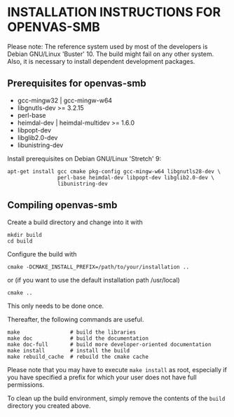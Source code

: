 INSTALLATION INSTRUCTIONS FOR OPENVAS-SMB
=========================================

Please note: The reference system used by most of the developers is Debian
GNU/Linux 'Buster' 10. The build might fail on any other system. Also, it is
necessary to install dependent development packages.

Prerequisites for openvas-smb
-----------------------------

* gcc-mingw32 | gcc-mingw-w64
* libgnutls-dev >= 3.2.15
* perl-base
* heimdal-dev | heimdal-multidev >= 1.6.0
* libpopt-dev
* libglib2.0-dev
* libunistring-dev

Install prerequisites on Debian GNU/Linux 'Stretch' 9:

    apt-get install gcc cmake pkg-config gcc-mingw-w64 libgnutls28-dev \
                    perl-base heimdal-dev libpopt-dev libglib2.0-dev \
                    libunistring-dev

Compiling openvas-smb
---------------------

Create a build directory and change into it with

    mkdir build
    cd build

Configure the build with

    cmake -DCMAKE_INSTALL_PREFIX=/path/to/your/installation ..

or (if you want to use the default installation path /usr/local)

    cmake ..

This only needs to be done once.

Thereafter, the following commands are useful.

    make                # build the libraries
    make doc            # build the documentation
    make doc-full       # build more developer-oriented documentation
    make install        # install the build
    make rebuild_cache  # rebuild the cmake cache

Please note that you may have to execute `make install` as root, especially if
you have specified a prefix for which your user does not have full permissions.

To clean up the build environment, simply remove the contents of the `build`
directory you created above.
